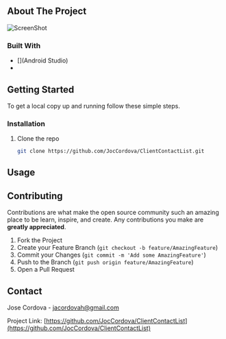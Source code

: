 
<!-- ABOUT THE PROJECT -->
## About The Project

![ScreenShot](https://raw.github.com/JocCordova/ClientContactList/master/screenshots/ClientContactList_icon.jpg)



### Built With

* [](Android Studio)
* [](SQLite)


<!-- GETTING STARTED -->
## Getting Started

To get a local copy up and running follow these simple steps.

### Installation

1. Clone the repo
   ```sh
   git clone https://github.com/JocCordova/ClientContactList.git
   ```



<!-- USAGE EXAMPLES -->
## Usage



<!-- CONTRIBUTING -->
## Contributing

Contributions are what make the open source community such an amazing place to be learn, inspire, and create. Any contributions you make are **greatly appreciated**.

1. Fork the Project
2. Create your Feature Branch (`git checkout -b feature/AmazingFeature`)
3. Commit your Changes (`git commit -m 'Add some AmazingFeature'`)
4. Push to the Branch (`git push origin feature/AmazingFeature`)
5. Open a Pull Request


<!-- CONTACT -->
## Contact

Jose Cordova - jacordovah@gmail.com

Project Link: [https://github.com/JocCordova/ClientContactList](https://github.com/JocCordova/ClientContactList)








